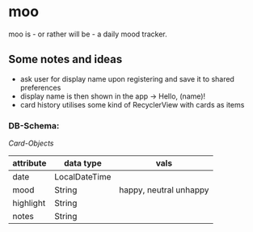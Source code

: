 # moo

moo is - or rather will be - a daily mood tracker.

## Some notes and ideas

- ask user for display name upon registering and save it to shared preferences
- display name is then shown in the app -> Hello, (name)!
- card history utilises some kind of RecyclerView with cards as items

### DB-Schema:

*Card-Objects*

| attribute | data type     | vals                   |
|-----------|---------------|------------------------|
| date      | LocalDateTime |                        |
| mood      | String        | happy, neutral unhappy |
| highlight | String        |                        |
| notes     | String        |                        |